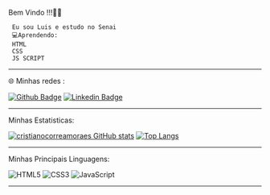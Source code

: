 
Bem Vindo !!!🙋‍♂️

     Eu sou Luis e estudo no Senai 
     💻Aprendendo:
     HTML 
     CSS 
     JS SCRIPT 
     
   <hr>
 🌐 Minhas redes : 
  
[![Github Badge](https://img.shields.io/badge/-Github-000?style=flat-square&logo=Github&logoColor=white&link=https://github.com/Lu-queir0z)](https://github.com/Lu-queir0z) [![Linkedin Badge](https://img.shields.io/badge/-LinkedIn-blue?style=flat-square&logo=Linkedin&logoColor=white&link=https://www.linkedin.com/in/cristianocorreademoraes/)](https://www.linkedin.com/in/cristianocorreademoraes/)
 
   <hr>
   
   Minhas Estatisticas:

   [![cristianocorreamoraes GitHub stats](https://github-readme-stats.vercel.app/api?username=Lu-queiroz&theme=cobalt)](https://github.com/Lu-queiroz/github-readme-stats)
   [![Top Langs](https://github-readme-stats.vercel.app/api/top-langs/?username=Lu-queir0z&layout=pie&theme=cobalt)](https://github.com/Lu-queir0z/github-readme-stats)
   
   <!--[![Lu_queir0z GitHub stats](https://github-readme-stats.vercel.app/api?username=Lu_queir0z)](https://github.com/Lu_queir0z/github-readme-stats)-->

   <hr>
Minhas Principais Linguagens:

![HTML5](https://img.shields.io/badge/html5-%23E34F26.svg?style=for-the-badge&logo=html5&logoColor=white)  ![CSS3](https://img.shields.io/badge/css3-%231572B6.svg?style=for-the-badge&logo=css3&logoColor=white)  ![JavaScript](https://img.shields.io/badge/javascript-%23323330.svg?style=for-the-badge&logo=javascript&logoColor=%23F7DF1E)

<hr>
